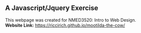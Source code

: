 ## A Javascript/Jquery Exercise ##
This webpage was created for NMED3520: Intro to Web Design.  
**Website Link:** https://riccirich.github.io/mootilda-the-cow/
